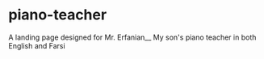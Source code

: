# piano-teacher
A landing page designed for Mr. Erfanian__ My son's piano teacher in both English and Farsi
